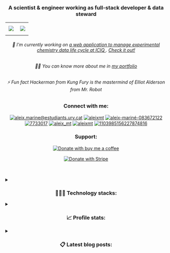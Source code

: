 <!-- Title -->
<h3 align="center">A scientist & engineer working as full-stack developer & data steward</h3>

<!-- Eliot Alderson + profile visits counter -->
<div id="image-table" align="center">
    <table>
	    <tr>
    	    <td style="padding:10px">
                <img src="https://github.com/AleixMT/AleixMT/assets/23342150/a802e799-cfcf-4add-ae22-0aa96bbecb6c"/>
      	    </td>
            <td style="padding:10px">
                <img src="https://komarev.com/ghpvc/?username=aleixmt&label=Profile%20views&color=0e75b6&style=flat"/>
            </td>
        </tr>
    </table>
</div>

<!-- User status -->
<h6 align="center">🔭 I’m currently working on <a href="https://github.com/ICIQ-DMP/eChempad-public-mirror" target="blank">a web application to manage experimental chemistry data life cycle at ICIQ </a>. <a href="https://echempad.iciq.es/" target="blank">Check it out! </a></h6>
<h6 align="center"> 👨‍💻 You can know more about me in <a href="https://aleixmt.github.io" target="blank"> my portfolio </a></h6>									
<h6 align="center">⚡ Fun fact Hackerman from Kung Fury is the mastermind of Elliot Alderson from Mr. Robot </h6>

<!-- Social media -->
<h3 align="center">Connect with me:</h3>
<p align="center">
<a href="mailto:aleix.marine@estudiants.urv.cat" target="blank"><img align="center" src="https://upload.wikimedia.org/wikipedia/commons/e/ec/Circle-icons-mail.svg" alt="aleix.marine@estudiants.urv.cat" height="30" width="40" /></a>
<a href="https://dev.to/aleixmt" target="blank"><img align="center" src="https://raw.githubusercontent.com/rahuldkjain/github-profile-readme-generator/master/src/images/icons/Social/devto.svg" alt="aleixmt" height="30" width="40" /></a>
<a href="https://www.linkedin.com/in/aleix-mariné-tena-083672122/" target="blank"><img align="center" src="https://raw.githubusercontent.com/rahuldkjain/github-profile-readme-generator/master/src/images/icons/Social/linked-in-alt.svg" alt="aleix-mariné-083672122" height="30" width="40" /></a>
<a href="https://stackoverflow.com/users/7733017" target="blank"><img align="center" src="https://raw.githubusercontent.com/rahuldkjain/github-profile-readme-generator/master/src/images/icons/Social/stack-overflow.svg" alt="7733017" height="30" width="40" /></a>
<a href="https://codesandbox.com/aleix_mt" target="blank"><img align="center" src="https://raw.githubusercontent.com/rahuldkjain/github-profile-readme-generator/master/src/images/icons/Social/codesandbox.svg" alt="aleix_mt" height="30" width="40" /></a>
<a href="https://www.leetcode.com/aleixmt" target="blank"><img align="center" src="https://raw.githubusercontent.com/rahuldkjain/github-profile-readme-generator/master/src/images/icons/Social/leet-code.svg" alt="aleixmt" height="30" width="40" /></a>
<a href="https://discord.gg/1103985156227874816" target="blank"><img align="center" src="https://raw.githubusercontent.com/rahuldkjain/github-profile-readme-generator/master/src/images/icons/Social/discord.svg" alt="1103985156227874816" height="30" width="40" /></a>
</p>

 <!-- Support and donations -->
<h3 align="center">Support:</h3>
<p align="center">
    <a href="https://www.buymeacoffee.com/VidWise"> 
        <img align="center" src="https://cdn.buymeacoffee.com/buttons/v2/default-yellow.png" height="50" width="210" alt="Donate with buy me a coffee" />
    </a>
</p>
<p align="center">
    <a href="https://donate.stripe.com/28o15be6H8xlgyQ000"> 
        <img align="center" src="https://upload.wikimedia.org/wikipedia/commons/b/ba/Stripe_Logo%2C_revised_2016.svg" height="50" width="210" alt="Donate with Stripe" />
    </a>
</p>
<br><br>

<!-- Technical skills -->
<details>
<summary><h3 align="center">👩🏾‍💻 Technology stacks:</h3></summary>


<details>
<summary><h4 align="center">🤓 Technologies that I know:</h4></summary> 
	All categories by descending order of knowledge:
<h5 align="center">Programming languages:</h5>
<p align="center"> 
	<a href="https://www.java.com" target="_blank" rel="noreferrer"> <img src="https://raw.githubusercontent.com/devicons/devicon/master/icons/java/java-original.svg" alt="java" width="40" height="40"/> </a> 
	<a href="https://www.cprogramming.com/" target="_blank" rel="noreferrer"> <img src="https://raw.githubusercontent.com/devicons/devicon/master/icons/c/c-original.svg" alt="c" width="40" height="40"/> </a> 
	<a href="https://www.gnu.org/software/bash/" target="_blank" rel="noreferrer"> <img src="https://camo.githubusercontent.com/a7de91b915d8b286dda762e3683d9a1c961692d43f8349d020ecd54634a823cf/68747470733a2f2f63646e2e7261776769742e636f6d2f6f64622f6f6666696369616c2d626173682d6c6f676f2f6d61737465722f6173736574732f4c6f676f732f4964656e746974792f504e472f424153485f6c6f676f2d7472616e73706172656e742d62672d636f6c6f722e706e67" alt="bash" width="40" height="40"/> </a> 
	<a href="https://www.python.org" target="_blank" rel="noreferrer"> <img src="https://raw.githubusercontent.com/devicons/devicon/master/icons/python/python-original.svg" alt="python" width="40" height="40"/> </a> 
	<a href="https://en.wikipedia.org/wiki/Assembly_language" target="_blank" rel="noreferrer"> <img src="https://play-lh.googleusercontent.com/YrY5n418F1joskaaIE1ou8991mmdEaTR66Mr8fHwuRGIkE9ZSnHeiJc-BcUoeU4dhNZl" alt="assembly" width="40" height="40"/> </a> 
	<a href="https://developer.mozilla.org/en-US/docs/Web/JavaScript" target="_blank" rel="noreferrer"> <img src="https://raw.githubusercontent.com/devicons/devicon/master/icons/javascript/javascript-original.svg" alt="javascript" width="40" height="40"/> </a> 
	<a href="https://en.wikipedia.org/wiki/Batch_file" target="_blank" rel="noreferrer"> <img src="https://cdn0.iconfinder.com/data/icons/filesco/256/14.png" alt="assembly" width="40" height="40"/> </a> 
</p>

<h5 align="center">Markup languages:</h5>
<p align="center"> 
	<a href="https://www.w3schools.com/css/" target="_blank" rel="noreferrer"> <img src="https://raw.githubusercontent.com/devicons/devicon/master/icons/css3/css3-original-wordmark.svg" alt="css3" width="40" height="40"/> </a> 
	<a href="https://www.w3.org/html/" target="_blank" rel="noreferrer"> <img src="https://raw.githubusercontent.com/devicons/devicon/master/icons/html5/html5-original-wordmark.svg" alt="html5" width="40" height="40"/> </a>
	<a href="https://yaml.org/" target="_blank" rel="noreferrer"> <img src="https://upload.wikimedia.org/wikipedia/commons/5/5a/Official_YAML_Logo.svg" alt="yaml" width="40" height="40"/> </a>
	<a href="https://www.latex-project.org/" target="_blank" rel="noreferrer"> <img src="https://user-images.githubusercontent.com/49899602/103332150-553fb180-4aac-11eb-8d6f-55f6a647a243.jpg" alt="LaTeX" width="40" height="40"/> </a>
	<a href="https://www.json.org/json-en.html" target="_blank" rel="noreferrer"> <img src="https://upload.wikimedia.org/wikipedia/commons/c/c9/JSON_vector_logo.svg" alt="JSON" width="40" height="40"/> </a>
	<a href="https://www.markdownguide.org/getting-started/" target="_blank" rel="noreferrer"> <img src="https://upload.wikimedia.org/wikipedia/commons/thumb/7/71/Antu_text-x-markdown.svg/512px-Antu_text-x-markdown.svg.png" alt="MarkDown" width="40" height="40"/> </a>
</p> 

<h5 align="center">Frameworks:</h5>
<p align="center"> 
	<a href="https://getbootstrap.com" target="_blank" rel="noreferrer"> <img src="https://raw.githubusercontent.com/devicons/devicon/master/icons/bootstrap/bootstrap-plain-wordmark.svg" alt="bootstrap" width="40" height="40"/> </a> 
	<a href="https://spring.io/" target="_blank" rel="noreferrer"> <img src="https://www.vectorlogo.zone/logos/springio/springio-icon.svg" alt="spring" width="40" height="40"/> </a> 
	<a href="https://flask.palletsprojects.com/" target="_blank" rel="noreferrer"> <img src="https://www.vectorlogo.zone/logos/pocoo_flask/pocoo_flask-icon.svg" alt="flask" width="40" height="40"/> </a> 
	<a href="https://www.zkoss.org" target="_blank" rel="noreferrer"> <img src="https://www.zkoss.org/resource/img/support/press_zklogo1.png" alt="flask" width="40" height="40"/> </a> 
</p> 

<h5 align="center">Databases:</h5>
<p align="center"> 
	<a href="https://www.postgresql.org" target="_blank" rel="noreferrer"> <img src="https://raw.githubusercontent.com/devicons/devicon/master/icons/postgresql/postgresql-original-wordmark.svg" alt="postgresql" width="40" height="40"/> </a>
	<a href="https://redis.io" target="_blank" rel="noreferrer"> <img src="https://raw.githubusercontent.com/devicons/devicon/master/icons/redis/redis-original-wordmark.svg" alt="redis" width="40" height="40"/> </a> 
	<a href="https://mariadb.org" target="_blank" rel="noreferrer"> <img src="https://mariadb.org/wp-content/uploads/2019/01/cropped-mariadb_org_rgb_v-2.png" alt="mariadb" width="40" height="40"/> </a> 
</p> 

<h5 align="center">Operating Systems:</h5>
<p align="center"> 
	<a href="https://www.linux.org/" target="_blank" rel="noreferrer"> <img src="https://raw.githubusercontent.com/devicons/devicon/master/icons/linux/linux-original.svg" alt="linux" width="40" height="40"/> </a> 
	<a href="https://ubuntu.com/" target="_blank" rel="noreferrer"> <img src="https://upload.wikimedia.org/wikipedia/commons/9/9e/UbuntuCoF.svg" alt="Ubuntu" width="40" height="40"/> </a> 
	<a href="https://www.microsoft.com/es-es/software-download/windows10" target="_blank" rel="noreferrer"> <img src="https://www.pngitem.com/pimgs/m/247-2471508_windows-10-png-icons-phone-icon-in-blue.png" alt="Ubuntu" width="40" height="40"/> </a> 
 	<a href="https://fedoraproject.org/" target="_blank" rel="noreferrer"> <img src="https://upload.wikimedia.org/wikipedia/commons/4/41/Fedora_icon_%282021%29.svg" alt="Ubuntu" width="40" height="40"/> </a> 
	<a href="https://developer.android.com" target="_blank" rel="noreferrer"> <img src="https://raw.githubusercontent.com/devicons/devicon/master/icons/android/android-original-wordmark.svg" alt="android" width="40" height="40"/> </a> 
</p> 

<h5 align="center">Platforms and hardware:</h5>
<p align="center"> 
	<a href="https://www.raspberrypi.org/" target="_blank" rel="noreferrer"> <img src="https://www.raspberrypi.com/app/uploads/2022/02/COLOUR-Raspberry-Pi-Symbol-Registered.png" alt="nintendo 3ds" width="40" height="40"/> </a> 
	<a href="https://en.wikipedia.org/wiki/Nintendo_3DS" target="_blank" rel="noreferrer"> <img src="https://static.wikia.nocookie.net/nintendo/images/7/78/Nintendo_3DS_%28Blue_Model%29.png/revision/latest/thumbnail/width/360/height/360?cb=20220602020552&path-prefix=en" alt="nintendo 3ds" width="40" height="40"/> </a> 
	<a href="https://en.wikipedia.org/wiki/Nintendo_Switch" target="_blank" rel="noreferrer"> <img src="https://upload.wikimedia.org/wikipedia/commons/3/38/Nintendo_switch_logo.png" alt="nintendo switch" width="40" height="40"/> </a> 
	<a href="https://flipperzero.one/" target="_blank" rel="noreferrer"> <img src="https://cdn.flipperzero.one/qFlipper_macOS_256px_ugly.png" alt="flipper zero" width="40" height="40"/> </a> 
</p> 

<h5 align="center">DevOps:</h5>
<p align="center"> 
	<a href="https://www.docker.com/" target="_blank" rel="noreferrer"> <img src="https://raw.githubusercontent.com/devicons/devicon/master/icons/docker/docker-original-wordmark.svg" alt="docker" width="40" height="40"/> </a> 
	<a href="https://www.nginx.com" target="_blank" rel="noreferrer"> <img src="https://raw.githubusercontent.com/devicons/devicon/master/icons/nginx/nginx-original.svg" alt="nginx" width="40" height="40"/> </a> 
	<a href="https://www.github.com" target="_blank" rel="noreferrer"> <img src="https://assets-global.website-files.com/6203daf47137054c031fa0e6/63306942721a28becf0ded7a_github-actions.svg" alt="GitHub Actions" width="40" height="40"/> </a>
 	<a href="https://openvpn.net/" target="_blank" rel="noreferrer"> <img src="https://avatars.githubusercontent.com/u/1569141?s=280&v=4" alt="Open VPN" width="40" height="40"/> </a>
	<a href="https://thekelleys.org.uk/dnsmasq/doc.html" target="_blank" rel="noreferrer"> <img src="https://upload.wikimedia.org/wikipedia/commons/thumb/2/2c/Dnsmasq_icon.svg/1200px-Dnsmasq_icon.svg.png" alt="DNS masq" width="40" height="40"/> </a>
	<a href="https://www.samba.org/" target="_blank" rel="noreferrer"> <img src="https://upload.wikimedia.org/wikipedia/commons/thumb/b/bd/Logo_Samba_Software.svg/1280px-Logo_Samba_Software.svg.png" alt="Samba" width="40" height="40"/> </a>
</p> 

<h5 align="center">Tools:</h5>
<p align="center"> 
	<a href="https://github.com/AleixMT/Linux-Auto-Customizer" target="_blank" rel="noreferrer"> <img src="https://media.githubusercontent.com/media/AleixMT/Linux-Auto-Customizer/master/.github/logo.png" alt="Linux Auto Customizer" width="40" height="40"/> </a> 
	<a href="https://git-scm.com/" target="_blank" rel="noreferrer"> <img src="https://www.vectorlogo.zone/logos/git-scm/git-scm-icon.svg" alt="git" width="40" height="40"/> </a> 
	<a href="https://postman.com" target="_blank" rel="noreferrer"> <img src="https://www.vectorlogo.zone/logos/getpostman/getpostman-icon.svg" alt="postman" width="40" height="40"/> </a> 
	<a href="https://maven.apache.org/" target="_blank" rel="noreferrer"> <img src="https://upload.wikimedia.org/wikipedia/commons/thumb/5/52/Apache_Maven_logo.svg/1024px-Apache_Maven_logo.svg.png" alt="Apache Maven" width="40" height="40"/> </a> 
	<a href="https://jekyllrb.com/" target="_blank" rel="noreferrer"> <img src="https://www.vectorlogo.zone/logos/jekyllrb/jekyllrb-icon.svg" alt="jekyll" width="40" height="40"/> </a> 
</p> 

<h5 align="center">Cloud & serverless:</h5>
<p align="center"> 
	<a href="https://aws.amazon.com" target="_blank" rel="noreferrer"> <img src="https://raw.githubusercontent.com/devicons/devicon/master/icons/amazonwebservices/amazonwebservices-original-wordmark.svg" alt="aws" width="40" height="40"/> </a> 
</p> 
</details>

<details>
<summary><h4 align="center">🤔 Technologies that I have worked with:</h4></summary> 
	All categories by descending order of knowledge:

 <h5 align="center">Programming languages:</h5>
<p align="center"> 
	<a href="https://www.w3schools.com/cpp/" target="_blank" rel="noreferrer"> <img src="https://raw.githubusercontent.com/devicons/devicon/master/icons/cplusplus/cplusplus-original.svg" alt="cplusplus" width="40" height="40"/> </a> 
	<a href="https://www.w3schools.com/cs/" target="_blank" rel="noreferrer"> <img src="https://raw.githubusercontent.com/devicons/devicon/master/icons/csharp/csharp-original.svg" alt="csharp" width="40" height="40"/> </a> 
	<a href="https://www.mathworks.com/" target="_blank" rel="noreferrer"> <img src="https://upload.wikimedia.org/wikipedia/commons/2/21/Matlab_Logo.png" alt="matlab" width="40" height="40"/> </a> 
	<a href="https://learn.microsoft.com/en-us/powershell/" target="_blank" rel="noreferrer"> <img src="https://upload.wikimedia.org/wikipedia/commons/a/af/PowerShell_Core_6.0_icon.png" alt="matlab" width="40" height="40"/> </a>
	<a href="https://www.scala-lang.org/" target="_blank" rel="noreferrer"> <img src="https://cdn-icons-png.flaticon.com/512/6132/6132220.png" alt="scala" width="40" height="40"/> </a> 
	<a href="https://dart.dev" target="_blank" rel="noreferrer"> <img src="https://www.vectorlogo.zone/logos/dartlang/dartlang-icon.svg" alt="dart" width="40" height="40"/> </a> 
	<a href="https://golang.org" target="_blank" rel="noreferrer"> <img src="https://raw.githubusercontent.com/devicons/devicon/master/icons/go/go-original.svg" alt="go" width="40" height="40"/> </a> 
	<a href="https://www.ruby-lang.org/en/" target="_blank" rel="noreferrer"> <img src="https://upload.wikimedia.org/wikipedia/commons/thumb/7/73/Ruby_logo.svg/800px-Ruby_logo.svg.png" alt="ruby" width="40" height="40"/> </a> 
	<a href="https://www.typescriptlang.org/" target="_blank" rel="noreferrer"> <img src="https://raw.githubusercontent.com/devicons/devicon/master/icons/typescript/typescript-original.svg" alt="typescript" width="40" height="40"/> </a> 
</p>

<h5 align="center">Frameworks:</h5>
<p align="center"> 
	<a href="https://www.djangoproject.com/" target="_blank" rel="noreferrer"> <img src="https://cdn.worldvectorlogo.com/logos/django.svg" alt="django" width="40" height="40"/> </a> 
	<a href="https://unity.com/" target="_blank" rel="noreferrer"> <img src="https://www.vectorlogo.zone/logos/unity3d/unity3d-icon.svg" alt="unity" width="40" height="40"/> </a> 
	<a href="https://pandas.pydata.org/" target="_blank" rel="noreferrer"> <img src="https://raw.githubusercontent.com/devicons/devicon/2ae2a900d2f041da66e950e4d48052658d850630/icons/pandas/pandas-original.svg" alt="pandas" width="40" height="40"/></a> 
	<a href="https://flutter.dev" target="_blank" rel="noreferrer"> <img src="https://www.vectorlogo.zone/logos/flutterio/flutterio-icon.svg" alt="flutter" width="40" height="40"/> </a> 
 	<a href="https://pytorch.org/" target="_blank" rel="noreferrer"> <img src="https://www.vectorlogo.zone/logos/pytorch/pytorch-icon.svg" alt="pytorch" width="40" height="40"/> </a> 
  	<a href="https://nodejs.org" target="_blank" rel="noreferrer"> <img src="https://raw.githubusercontent.com/devicons/devicon/master/icons/nodejs/nodejs-original-wordmark.svg" alt="nodejs" width="40" height="40"/> </a> 
	<a href="https://reactjs.org/" target="_blank" rel="noreferrer"> <img src="https://raw.githubusercontent.com/devicons/devicon/master/icons/react/react-original-wordmark.svg" alt="react" width="40" height="40"/> </a> 
	<a href="https://reactnative.dev/" target="_blank" rel="noreferrer"> <img src="https://reactnative.dev/img/header_logo.svg" alt="reactnative" width="40" height="40"/> </a> 
</p> 

<h5 align="center">Databases:</h5>
<p align="center"> 
	<a href="https://www.h2database.com/html/tutorial.html" target="_blank" rel="noreferrer"> <img src="https://www.h2database.com/html/images/db-64-t.png" alt="mongodb" width="40" height="40"/> </a> 
	<a href="https://www.mongodb.com/" target="_blank" rel="noreferrer"> <img src="https://raw.githubusercontent.com/devicons/devicon/master/icons/mongodb/mongodb-original-wordmark.svg" alt="mongodb" width="40" height="40"/> </a> 
	<a href="https://www.mysql.com/" target="_blank" rel="noreferrer"> <img src="https://raw.githubusercontent.com/devicons/devicon/master/icons/mysql/mysql-original-wordmark.svg" alt="mysql" width="40" height="40"/> </a> 
</p> 

<h5 align="center">Operating Systems:</h5>
<p align="center"> 
	<a href="https://developer.android.com" target="_blank" rel="noreferrer"> <img src="https://raw.githubusercontent.com/devicons/devicon/master/icons/android/android-original-wordmark.svg" alt="android" width="40" height="40"/> </a> 
</p> 

<h5 align="center">Platforms and hardware:</h5>
<p align="center"> 
	<a href="https://www.arduino.cc/" target="_blank" rel="noreferrer"> <img src="https://cdn.worldvectorlogo.com/logos/arduino-1.svg" alt="arduino" width="40" height="40"/> </a> 
</p> 

<h5 align="center">DevOps:</h5>
<p align="center"> 
	<a href="https://kubernetes.io" target="_blank" rel="noreferrer"> <img src="https://www.vectorlogo.zone/logos/kubernetes/kubernetes-icon.svg" alt="kubernetes" width="40" height="40"/> </a> 
</p> 

<h5 align="center">Tools:</h5>
	<a href="https://gradle.org/" target="_blank" rel="noreferrer"> <img src="https://gradle.org/images/gradle-knowledge-graph-logo.png?20170228" alt="gradle" width="40" height="40"/> </a> 
<p align="center"> 

</p> 

<h5 align="center">Cloud & serverless:</h5>
<p align="center"> 
	<a href="https://cloud.google.com/" target="_blank" rel="noreferrer"> <img src="https://www.gstatic.com/devrel-devsite/prod/va65162e8ce9aacc75e4d3c0cd6d166fc6ceaaf184fea0ff0eac1d9b62c0480be/cloud/images/social-icon-google-cloud-1200-630.png" alt="Google Cloud" width="40" height="40"/> </a> 
</p> 

</details>
</details>


<details>
<summary><h3 align="center">📈 Profile stats:</h3></summary>
<!-- User stats -->

<!-- Trophies -->
<p align="center"> 
    <a href="https://github.com/ryo-ma/github-profile-trophy"><img src="https://github-profile-trophy.vercel.app/?username=aleixmt" alt="aleixmt" /></a> </p>
<!-- Most used languages -->
<p align="center">
    <img align="center" src="https://github-readme-stats.vercel.app/api/top-langs?username=aleixmt&show_icons=true&locale=en&layout=pie&langs_count=10&hide=roff,coq,freemarker" alt="aleixmt" />
</p>
<!-- Github stats -->
<p align="center">&nbsp;
    <img align="center" src="https://github-readme-stats.vercel.app/api?username=aleixmt&show_icons=true&locale=en&rank_icon=percentile" alt="aleixmt" />
</p>
<!-- Streak -->
<p align="center">
    <img align="center" src="https://github-readme-streak-stats.herokuapp.com/?user=aleixmt&" alt="aleixmt" />
</p>
</details>
	
<!-- Automatic blog post retrieval (github action) -->
<details>
<summary><h3 align="center">📋 Latest blog posts:</h3></summary>
<!-- BLOG-POST-LIST:START -->
- [Display donut in the terminal](https://dev.to/aleixmt/display-donut-in-the-terminal-1c3f)
<!-- BLOG-POST-LIST:END -->
</details>


<!-- This file was partly generated with this tool https://rahuldkjain.github.io/gh-profile-readme-generator/ -->
